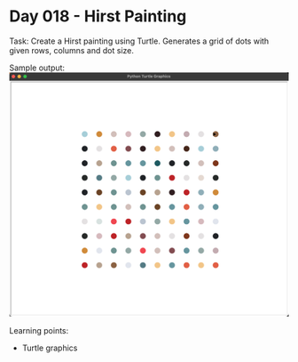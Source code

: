 # Day 018 - Hirst Painting

Task: Create a Hirst painting using Turtle. Generates a grid of dots with given rows, columns and dot size.

Sample output: ![Grid of equally spaced dots](output.png "Sample output")

Learning points:
- Turtle graphics
